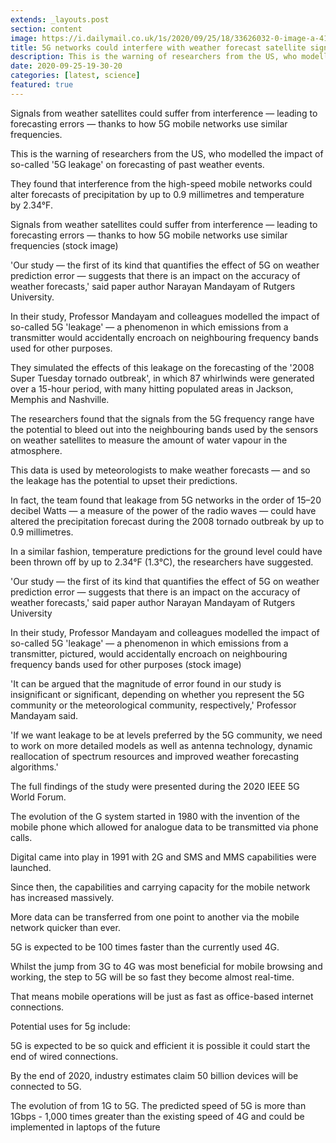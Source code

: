 ```yaml
---
extends: _layouts.post
section: content
image: https://i.dailymail.co.uk/1s/2020/09/25/18/33626032-0-image-a-41_1601054865152.jpg 
title: 5G networks could interfere with weather forecast satellite signals 
description: This is the warning of researchers from the US, who modelled the impact of so-called 5G leakage on forecasting of past weather events. 
date: 2020-09-25-19-30-20 
categories: [latest, science] 
featured: true 
--- 
```

Signals from weather satellites could suffer from interference — leading to forecasting errors — thanks to how 5G mobile networks use similar frequencies.

This is the warning of researchers from the US, who modelled the impact of so-called '5G leakage' on forecasting of past weather events.

They found that interference from the high-speed mobile networks could alter forecasts of precipitation by up to 0.9 millimetres and temperature by 2.34°F. 

Signals from weather satellites could suffer from interference — leading to forecasting errors — thanks to how 5G mobile networks use similar frequencies (stock image)

'Our study — the first of its kind that quantifies the effect of 5G on weather prediction error — suggests that there is an impact on the accuracy of weather forecasts,' said paper author Narayan Mandayam of Rutgers University.

In their study, Professor Mandayam and colleagues modelled the impact of so-called 5G 'leakage' — a phenomenon in which emissions from a transmitter would accidentally encroach on neighbouring frequency bands used for other purposes.

They simulated the effects of this leakage on the forecasting of the '2008 Super Tuesday tornado outbreak', in which 87 whirlwinds were generated over a 15-hour period, with many hitting populated areas in Jackson, Memphis and Nashville.

The researchers found that the signals from the 5G frequency range have the potential to bleed out into the neighbouring bands used by the sensors on weather satellites to measure the amount of water vapour in the atmosphere.

This data is used by meteorologists to make weather forecasts — and so the leakage has the potential to upset their predictions. 

In fact, the team found that leakage from 5G networks in the order of 15–20 decibel Watts — a measure of the power of the radio waves — could have altered the precipitation forecast during the 2008 tornado outbreak by up to 0.9 millimetres.

In a similar fashion, temperature predictions for the ground level could have been thrown off by up to 2.34°F (1.3°C), the researchers have suggested.

'Our study — the first of its kind that quantifies the effect of 5G on weather prediction error — suggests that there is an impact on the accuracy of weather forecasts,' said paper author Narayan Mandayam of Rutgers University

In their study, Professor Mandayam and colleagues modelled the impact of so-called 5G 'leakage' — a phenomenon in which emissions from a transmitter, pictured, would accidentally encroach on neighbouring frequency bands used for other purposes (stock image)

'It can be argued that the magnitude of error found in our study is insignificant or significant, depending on whether you represent the 5G community or the meteorological community, respectively,' Professor Mandayam said.

'If we want leakage to be at levels preferred by the 5G community, we need to work on more detailed models as well as antenna technology, dynamic reallocation of spectrum resources and improved weather forecasting algorithms.'

The full findings of the study were presented during the 2020 IEEE 5G World Forum.

The evolution of the G system started in 1980 with the invention of the mobile phone which allowed for analogue data to be transmitted via phone calls.   

Digital came into play in 1991 with 2G and SMS and MMS capabilities were launched. 

Since then, the capabilities and carrying capacity for the mobile network has increased massively. 

More data can be transferred from one point to another via the mobile network quicker than ever.

5G is expected to be 100 times faster than the currently used 4G. 

Whilst the jump from 3G to 4G was most beneficial for mobile browsing and working, the step to 5G will be so fast they become almost real-time. 

That means mobile operations will be just as fast as office-based internet connections.

Potential uses for 5g include: 

5G is expected to be so quick and efficient it is possible it could start the end of wired connections.  

By the end of 2020, industry estimates claim 50 billion devices will be connected to 5G.

The evolution of from 1G to 5G. The predicted speed of 5G is more than 1Gbps - 1,000 times greater than the existing speed of 4G and could be implemented in laptops of the future 

